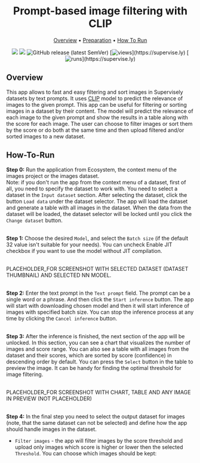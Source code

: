 <div align="center" markdown>
<img src=""/>

# Prompt-based image filtering with CLIP

<p align="center">
  <a href="#Overview">Overview</a> •
  <a href="#Preparation">Preparation</a> •
  <a href="#How-To-Run">How To Run</a>
</p>

[![](https://img.shields.io/badge/supervisely-ecosystem-brightgreen)](https://ecosystem.supervise.ly/apps/supervisely-ecosystem/СHANGE_THE_NAME!!!!)
[![](https://img.shields.io/badge/slack-chat-green.svg?logo=slack)](https://supervise.ly/slack)
![GitHub release (latest SemVer)](https://img.shields.io/github/v/release/supervisely-ecosystem/СHANGE_THE_NAME!!!!)
[![views](https://app.supervise.ly/img/badges/views/supervisely-ecosystem/СHANGE_THE_NAME!!!!)](https://supervise.ly)
[![runs](https://app.supervise.ly/img/badges/runs/supervisely-ecosystem/СHANGE_THE_NAME!!!!)](https://supervise.ly)

</div>

## Overview
This app allows to fast and easy filtering and sort images in Supervisely datasets by text prompts. It uses [CLIP](https://openai.com/research/clip) model to predict the relevance of images to the given prompt. This app can be useful for filtering or sorting images in a dataset by their content. The model will predict the relevance of each image to the given prompt and show the results in a table along with the score for each image. The user can choose to filter images or sort them by the score or do both at the same time and then upload filtered and/or sorted images to a new dataset.

## How-To-Run
**Step 0:** Run the application from Ecosystem, the context menu of the images project or the images dataset.<br>
Note: if you don't run the app from the context menu of a dataset, first of all, you need to specify the dataset to work with. You need to select a dataset in the `Input dataset` section. After selecting the dataset, click the button `Load data` under the dataset selector. The app will load the dataset and generate a table with all images in the dataset. When the data from the dataset will be loaded, the dataset selector will be locked until you click the `Change dataset` button.<br><br>

**Step 1:** Choose the desired `Model`, and select the `Batch size` (if the default 32 value isn't suitable for your needs). You can uncheck Enable JIT checkbox if you want to use the model without JIT compilation.<br><br>

PLACEHOLDER_FOR SCREENSHOT WITH SELECTED DATASET (DATASET THUMBNAIL) AND SELECTED NN MODEL.<br><br>

**Step 2:** Enter the text prompt in the `Text prompt` field. The prompt can be a single word or a phrase. And then click the `Start inference` button. The app will start with downloading chosen model and then it will start inference of images with specified batch size. You can stop the inference process at any time by clicking the `Cancel inference` button.<br><br>

**Step 3:** After the inference is finished, the next section of the app will be unlocked. In this section, you can see a chart that visualizes the number of images and score range. You can also see a table with all images from the dataset and their scores, which are sorted by score (confidence) in descending order by default. You can press the `Select` button in the table to preview the image. It can be handy for finding the optimal threshold for image filtering.<br><br>

PLACEHOLDER_FOR SCREENSHOT WITH CHART, TABLE AND ANY IMAGE IN PREVIEW (NOT PLACEHOLDER)<br><br>

**Step 4:** In the final step you need to select the output dataset for images (note, that the same dataset can not be selected) and define how the app should handle images in the dataset.<br>
- `Filter images` - the app will filter images by the score threshold and upload only images which score is higher or lower then the selected `Threshold`. You can choose which images should be kept: 